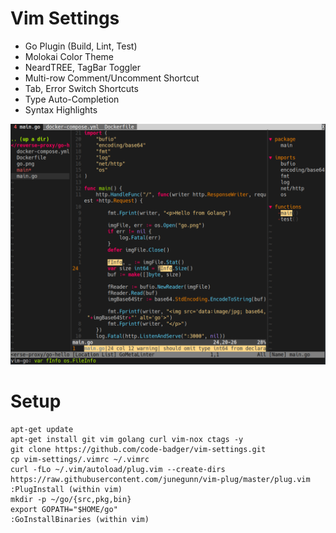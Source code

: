 # Vim Settings

* Go Plugin (Build, Lint, Test)
* Molokai Color Theme
* NeardTREE, TagBar Toggler 
* Multi-row Comment/Uncomment Shortcut
* Tab, Error Switch Shortcuts
* Type Auto-Completion
* Syntax Highlights

![UI](https://raw.githubusercontent.com/code-badger/vim-settings/master/ui_sample.png)

# Setup

```
apt-get update
apt-get install git vim golang curl vim-nox ctags -y
git clone https://github.com/code-badger/vim-settings.git
cp vim-settings/.vimrc ~/.vimrc
curl -fLo ~/.vim/autoload/plug.vim --create-dirs https://raw.githubusercontent.com/junegunn/vim-plug/master/plug.vim
:PlugInstall (within vim)
mkdir -p ~/go/{src,pkg,bin}
export GOPATH="$HOME/go"
:GoInstallBinaries (within vim)
```
